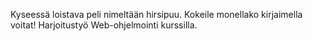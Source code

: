 Kyseessä loistava peli nimeltään hirsipuu. Kokeile monellako kirjaimella voitat! Harjoitustyö Web-ohjelmointi kurssilla.
